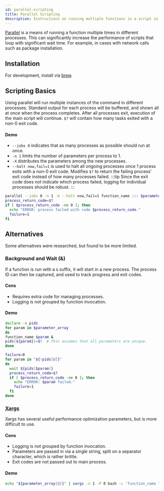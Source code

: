 ```yaml
---
id: parallel-scripting
title: Parallel Scripting
description: Instructions on running multiple functions in a script in Parallel.
---
```


[Parallel](https://www.gnu.org/software/parallel/man.html) is a means of running a function multiple times in different processes.
This can significantly increase the performance of scripts that loop with significant wait time.
For example, in cases with network calls such as package installation.

## Installation

For development, install via [brew](https://formulae.brew.sh/formula/parallel).

## Scripting Basics

Using parallel will run multiple instances of the command in different processes.
Standard output for each process will be buffered, and shown all at once when the process completes.
After all processes exit, execution of the main script will continue.
`$?` will contain how many tasks exited with a non-0 exit code.

#### Demo
- `--jobs 0` indicates that as many processes as possible should run at once.
- `-n 1` limits the number of parameters per process to 1.
- `-X` distributes the parameters among the new processes.
- `--halt now,fail=1` is used to halt all ongoing processes once 1 process exits with a non-0 exit code. Modifies `$?` to return the failing process' exit code instead of how many processes failed.
  :::tip
  Since the exit code does not indicate which process failed, logging for individual processes should be robust.
  :::

```bash
parallel --jobs 0 -n 1 -X --halt now,fail=1 function_name ::: $parameter_array
process_return_code=$?
if [ $process_return_code -ne 0 ]; then
  echo "ERROR: process failed with code $process_return_code."
  failure=1
fi
```

## Alternatives
Some alternatives were researched, but found to be more limited.

### Background and Wait (&)
If a function is run with a `&` suffix, it will start in a new process.
The process ID can then be captured, and used to track progress and exit codes.

#### Cons
- Requires extra code for managing processes.
- Logging is not grouped by function invocation.

#### Demo
```bash
declare -A pids
for param in $parameter_array
do
function_name $param &
pids[${param}]=$!  # This assumes that all parameters are unique.
done

failure=0
for param in "${!pids[@]}"
do
  wait ${pids[$param]}
  process_return_code=$?
  if [ $process_return_code -ne 0 ]; then
    echo "ERROR: $param failed."
    failure=1
  fi
done
```

### [Xargs](https://www.man7.org/linux/man-pages/man1/xargs.1.html)
Xargs has several useful performance optimization parameters, but is more difficult to use.

#### Cons
- Logging is not grouped by function invocation.
- Parameters are passed in via a single string, split on a separator character, which is rather brittle.
- Exit codes are not passed out to main process.

#### Demo
```bash
echo "${parameter_array[@]}" | xargs -n 1 -P 0 bash -c 'function_name "$@"' _
```
